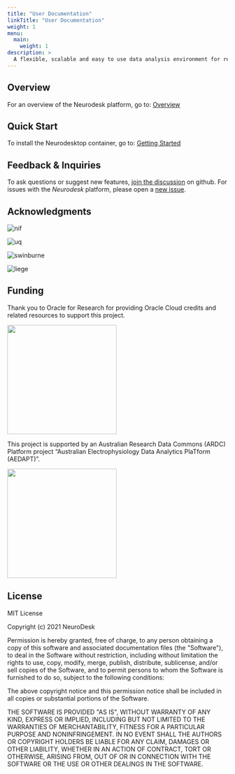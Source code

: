 ```yaml
---
title: "User Documentation"
linkTitle: "User Documentation"
weight: 1
menu:
  main:
    weight: 1
description: >
  A flexible, scalable and easy to use data analysis environment for reproducible neuroimaging.
---
```


## Overview
For an overview of the Neurodesk platform, go to: [Overview](/docs/overview/)

## Quick Start
To install the Neurodesktop container, go to: [Getting Started](/docs/getting-started/neurodesktop/)

## Feedback & Inquiries

To ask questions or suggest new features, [join the discussion](https://github.com/orgs/NeuroDesk/discussions) on github. For issues with the _Neurodesk_ platform, please open a [new issue](https://github.com/NeuroDesk/neurodesk.github.io/issues).

## Acknowledgments

![nif](/nif.png 'nif')

![uq](/uq_logo.png 'uq')

![swinburne](/swinburne_uni_logo.png 'swinburne')

![liege](/liege_uni_logo.png 'liege')

<!--  <img src="/assets/img/nif.png" width="250">
<img src="/assets/img/uq_logo.png" width="250">
<img src="/assets/img/swinburne_uni_logo.svg" width="250">
<img src="/assets/img/liege_uni_logo.svg" width="250"> -->


## Funding
Thank you to Oracle for Research for providing Oracle Cloud credits and related resources to support this project.

<img src="https://user-images.githubusercontent.com/4021595/119061922-db877080-ba18-11eb-9882-d53a25ec88ee.png" width="250">

This project is supported by an Australian Research Data Commons (ARDC) Platform project “Australian
Electrophysiology Data Analytics PlaTform (AEDAPT)”.

<img src="https://user-images.githubusercontent.com/4021595/119062104-3caf4400-ba19-11eb-8211-e2e9ce831a16.png" width="250">

## License
MIT License

Copyright (c) 2021 NeuroDesk

Permission is hereby granted, free of charge, to any person obtaining a copy
of this software and associated documentation files (the "Software"), to deal
in the Software without restriction, including without limitation the rights
to use, copy, modify, merge, publish, distribute, sublicense, and/or sell
copies of the Software, and to permit persons to whom the Software is
furnished to do so, subject to the following conditions:

The above copyright notice and this permission notice shall be included in all
copies or substantial portions of the Software.

THE SOFTWARE IS PROVIDED "AS IS", WITHOUT WARRANTY OF ANY KIND, EXPRESS OR
IMPLIED, INCLUDING BUT NOT LIMITED TO THE WARRANTIES OF MERCHANTABILITY,
FITNESS FOR A PARTICULAR PURPOSE AND NONINFRINGEMENT. IN NO EVENT SHALL THE
AUTHORS OR COPYRIGHT HOLDERS BE LIABLE FOR ANY CLAIM, DAMAGES OR OTHER
LIABILITY, WHETHER IN AN ACTION OF CONTRACT, TORT OR OTHERWISE, ARISING FROM,
OUT OF OR IN CONNECTION WITH THE SOFTWARE OR THE USE OR OTHER DEALINGS IN THE
SOFTWARE.
